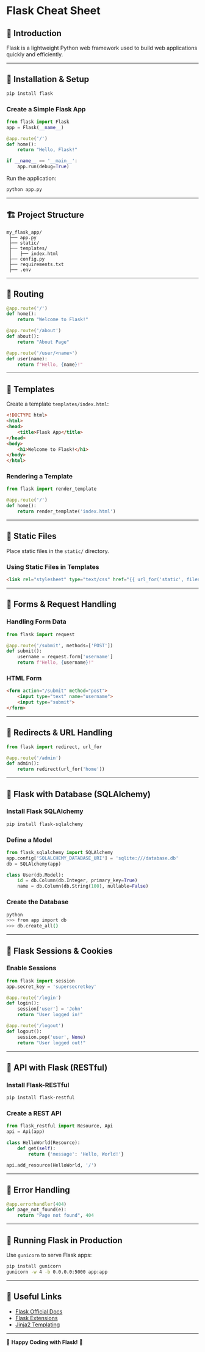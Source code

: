 # Flask Cheat Sheet

## 📌 Introduction
Flask is a lightweight Python web framework used to build web applications quickly and efficiently.

---

## 🚀 Installation & Setup
```sh
pip install flask
```

### Create a Simple Flask App
```python
from flask import Flask
app = Flask(__name__)

@app.route('/')
def home():
    return "Hello, Flask!"

if __name__ == '__main__':
    app.run(debug=True)
```

Run the application:
```sh
python app.py
```

---

## 🏗️ Project Structure
```plaintext
my_flask_app/
 ├── app.py
 ├── static/
 ├── templates/
 │   ├── index.html
 ├── config.py
 ├── requirements.txt
 ├── .env
```

---

## 🔹 Routing
```python
@app.route('/')
def home():
    return "Welcome to Flask!"

@app.route('/about')
def about():
    return "About Page"

@app.route('/user/<name>')
def user(name):
    return f"Hello, {name}!"
```

---

## 🔹 Templates
Create a template `templates/index.html`:
```html
<!DOCTYPE html>
<html>
<head>
    <title>Flask App</title>
</head>
<body>
    <h1>Welcome to Flask!</h1>
</body>
</html>
```

### Rendering a Template
```python
from flask import render_template

@app.route('/')
def home():
    return render_template('index.html')
```

---

## 🔹 Static Files
Place static files in the `static/` directory.

### Using Static Files in Templates
```html
<link rel="stylesheet" type="text/css" href="{{ url_for('static', filename='style.css') }}">
```

---

## 🔹 Forms & Request Handling
### Handling Form Data
```python
from flask import request

@app.route('/submit', methods=['POST'])
def submit():
    username = request.form['username']
    return f"Hello, {username}!"
```

### HTML Form
```html
<form action="/submit" method="post">
    <input type="text" name="username">
    <input type="submit">
</form>
```

---

## 🔹 Redirects & URL Handling
```python
from flask import redirect, url_for

@app.route('/admin')
def admin():
    return redirect(url_for('home'))
```

---

## 🔹 Flask with Database (SQLAlchemy)
### Install Flask SQLAlchemy
```sh
pip install flask-sqlalchemy
```

### Define a Model
```python
from flask_sqlalchemy import SQLAlchemy
app.config['SQLALCHEMY_DATABASE_URI'] = 'sqlite:///database.db'
db = SQLAlchemy(app)

class User(db.Model):
    id = db.Column(db.Integer, primary_key=True)
    name = db.Column(db.String(100), nullable=False)
```

### Create the Database
```sh
python
>>> from app import db
>>> db.create_all()
```

---

## 🔹 Flask Sessions & Cookies
### Enable Sessions
```python
from flask import session
app.secret_key = 'supersecretkey'

@app.route('/login')
def login():
    session['user'] = 'John'
    return "User logged in!"

@app.route('/logout')
def logout():
    session.pop('user', None)
    return "User logged out!"
```

---

## 🔹 API with Flask (RESTful)
### Install Flask-RESTful
```sh
pip install flask-restful
```

### Create a REST API
```python
from flask_restful import Resource, Api
api = Api(app)

class HelloWorld(Resource):
    def get(self):
        return {'message': 'Hello, World!'}

api.add_resource(HelloWorld, '/')
```

---

## 🔹 Error Handling
```python
@app.errorhandler(404)
def page_not_found(e):
    return "Page not found", 404
```

---

## 🔹 Running Flask in Production
Use `gunicorn` to serve Flask apps:
```sh
pip install gunicorn
gunicorn -w 4 -b 0.0.0.0:5000 app:app
```

---

## 🎯 Useful Links
- [Flask Official Docs](https://flask.palletsprojects.com/)
- [Flask Extensions](https://flask.palletsprojects.com/extensions/)
- [Jinja2 Templating](https://jinja.palletsprojects.com/)

---

🚀 **Happy Coding with Flask!** 🎉

